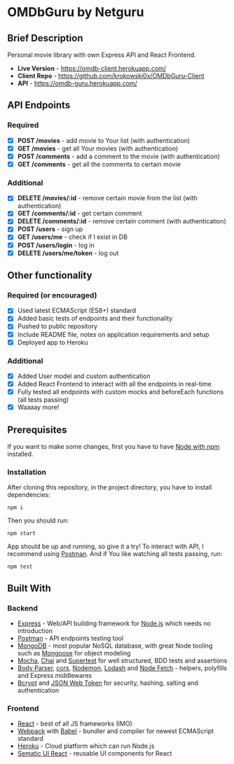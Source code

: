 # OMDbGuru by Netguru

## Brief Description

Personal movie library with own Express API and React Frontend.

- **Live Version** - https://omdb-client.herokuapp.com/
- **Client Repo** - https://github.com/krokowski0x/OMDbGuru-Client
- **API** - https://omdb-guru.herokuapp.com/

## API Endpoints

### Required

- [x] **POST /movies** - add movie to Your list (with authentication)
- [x] **GET /movies** - get all Your movies (with authentication)
- [x] **POST /comments** - add a comment to the movie (with authentication)
- [x] **GET /comments** - get all the comments to certain movie

### Additional

- [x] **DELETE /movies/:id** - remove certain movie from the list (with authentication)
- [x] **GET /comments/:id** - get certain comment
- [x] **DELETE /comments/:id** - remove certain comment (with authentication)
- [x] **POST /users** - sign up
- [x] **GET /users/me** - check if I exist in DB
- [x] **POST /users/login** - log in
- [x] **DELETE /users/me/token** - log out

## Other functionality

### Required (or encouraged)

- [x] Used latest ECMAScript (ES8+) standard
- [x] Added basic tests of endpoints and their functionality
- [x] Pushed to public repository
- [x] Include README file, notes on application requirements and setup
- [x] Deployed app to Heroku

### Additional

- [x] Added User model and custom authentication
- [x] Added React Frontend to interact with all the endpoints in real-time
- [x] Fully tested all endpoints with custom mocks and beforeEach functions (all tests passing)
- [x] Waaaay more!

## Prerequisites

If you want to make some changes, first you have to have [Node with npm](https://nodejs.org/en/) installed.

### Installation

After cloning this repository, in the project directory, you have to install dependencies:

```
npm i
```

Then you should run:

```
npm start
```

App should be up and running, so give it a try!
To interact with API, I recommend using [Postman](https://www.getpostman.com/).
And if You like watching all tests passing, run:

```
npm test
```

## Built With

### Backend

- [Express](https://expressjs.com/) - Web/API building framework for [Node.js](https://nodejs.org/en/) which needs no introduction
- [Postman](https://www.getpostman.com/) - API endpoints testing tool
- [MongoDB](https://www.mongodb.com/) - most popular NoSQL database, with great Node tooling such as [Mongoose](https://mongoosejs.com/) for object modeling
- [Mocha](https://mochajs.org/), [Chai](http://www.chaijs.com/) and [Supertest](https://github.com/visionmedia/supertest) for well structured, BDD tests and assertions
- [Body Parser](https://github.com/expressjs/body-parser#readme), [cors](https://github.com/expressjs/cors), [Nodemon](https://nodemon.io/), [Lodash](https://lodash.com/) and [Node Fetch](https://www.npmjs.com/package/node-fetch) - helpers, polyfills and Express middlewares
- [Bcrypt](https://github.com/kelektiv/node.bcrypt.js) and [JSON Web Token](https://github.com/auth0/node-jsonwebtoken) for security, hashing, salting and authentication

### Frontend

- [React](https://reactjs.org/) - best of all JS frameworks (IMO)
- [Webpack](https://webpack.js.org/) with [Babel](https://babeljs.io/) - bundler and compiler for newest ECMAScript standard
- [Heroku](https://www.heroku.com/) - Cloud platform which can run Node.js
- [Sematic UI React](http://react.semantic-ui.com/) - reusable UI components for React
